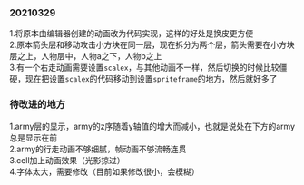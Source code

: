 ### 20210329
1.将原本由编辑器创建的动画改为代码实现，这样的好处是换皮更方便<br>
2.原本箭头层和移动攻击小方块在同一层，现在拆分为两个层，箭头需要在小方块层之上，人物层中，人物a之下，人物b之上<br>
3.有一个右走动画需要设置`scalex`，与其他动画不一样，然后切换的时候比较僵硬，现在把设置`scalex`的代码移动到设置`spriteframe`的地方，然后就好多了<br>

### 待改进的地方
1.army层的显示，army的z序随着y轴值的增大而减小，也就是说处在下方的army总是显示在前<br>
2.army的行走动画不够细腻，帧动画不够流畅连贯<br>
3.cell加上动画效果（光影掠过）<br>
4.字体太大，需要修改（目前如果修改很小，会模糊）<br>

